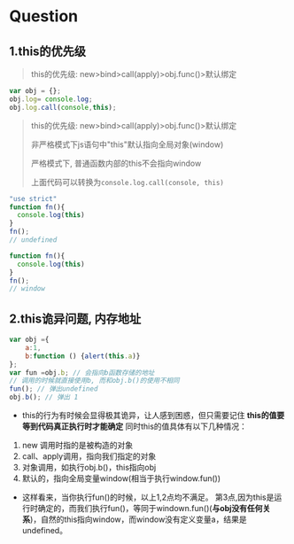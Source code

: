 # Question

## 1.this的优先级

> this的优先级:  new>bind>call(apply)>obj.func()>默认绑定

```js
var obj = {};
obj.log= console.log;
obj.log.call(console,this);
```

> this的优先级:  new>bind>call(apply)>obj.func()>默认绑定
>
> 非严格模式下js语句中"this"默认指向全局对象(window)
>
> 严格模式下, 普通函数内部的this不会指向window
>
> 上面代码可以转换为`console.log.call(console, this)`

```js
"use strict"
function fn(){
  console.log(this)
}
fn();
// undefined
```

```js
function fn(){
  console.log(this)
}
fn();
// window
```

## 2.this诡异问题, 内存地址

```js
var obj ={
    a:1,
    b:function () {alert(this.a)} 
}; 
var fun =obj.b; // 会指向b函数存储的地址
// 调用的时候就直接使用b, 而和obj.b()的使用不相同
fun(); // 弹出undefined 
obj.b(); // 弹出 1
```

- this的行为有时候会显得极其诡异，让人感到困惑，但只需要记住 **this的值要等到代码真正执行时才能确定**
同时this的值具体有以下几种情况：

1. new 调用时指的是被构造的对象
2. call、apply调用，指向我们指定的对象
3. 对象调用，如执行obj.b()，this指向obj
4. 默认的，指向全局变量window(相当于执行window.fun())

- 这样看来，当你执行fun()的时候，以上1,2点均不满足。
第3点,因为this是运行时确定的，而我们执行fun()，等同于windown.fun()(**与obj没有任何关系**)，自然的this指向window，而window没有定义变量a，结果是undefined。
